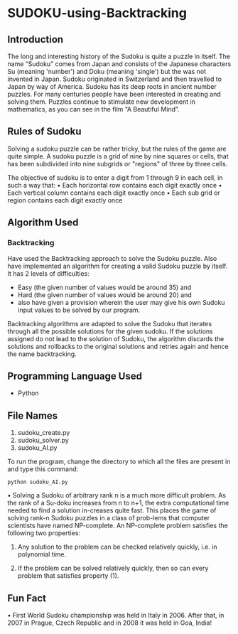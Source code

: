 # SUDOKU-using-Backtracking

## Introduction

The long and interesting history of the Sudoku is quite a puzzle in itself. The name “Sudoku” comes from Japan and consists of the Japanese characters Su (meaning 'number') and Doku (meaning 'single') but the was not invented in Japan. Sudoku originated in Switzerland and then travelled to Japan by way of America. Sudoku has its deep roots in ancient number puzzles. For many centuries people have been interested in creating and solving them. Puzzles continue to stimulate new development in mathematics, as you can see in the film “A Beautiful Mind”.


## Rules of Sudoku

Solving a sudoku puzzle can be rather tricky, but the rules of the game are quite simple. A sudoku puzzle is a grid of nine by nine squares or cells, that has been subdivided into nine subgrids or "regions" of three by three cells.

The objective of sudoku is to enter a digit from 1 through 9 in each cell, in such a way that:
•	Each horizontal row contains each digit exactly once
•	Each vertical column contains each digit exactly once
•	Each sub grid or region contains each digit exactly once

## Algorithm Used

### Backtracking

Have used the Backtracking approach to solve the Sudoku puzzle. Also have implemented an algorithm for creating a valid Sudoku puzzle by itself. It has 2 levels of difficulties: 
*	Easy (the given number of values would be around 35) and 
*	Hard (the given number of values would be around 20) and 
*	also have given a provision wherein the user may give his own Sudoku input values to be solved by our program.

Backtracking algorithms are adapted to solve the Sudoku that iterates through all the possible solutions for the given sudoku. If the solutions assigned do not lead to the solution of Sudoku, the algorithm discards the solutions and rollbacks to the original solutions and retries again and hence the name backtracking. 



## Programming Language Used
* Python

## File Names
1.	sudoku_create.py
2.	sudoku_solver.py
3.	sudoku_AI.py

To run the program, change the directory to which all the files are present in and type this command: 
	
	python sudoku_AI.py


•	Solving a Sudoku of arbitrary rank n is a much more difficult problem. As the rank of a Su-doku increases from n to n+1, the extra computational time needed to find a solution in-creases quite fast. This places the game of solving rank-n Sudoku puzzles in a class of prob-lems that computer scientists have named NP-complete. An NP-complete problem satisfies the following two properties:

1.	Any solution to the problem can be checked relatively quickly, i.e. in polynomial time.

2.	If the problem can be solved relatively quickly, then so can every problem that satisfies property (1).

## Fun Fact

•	First World Sudoku championship was held in Italy in 2006. After that, in 2007 in Prague, Czech Republic and in 2008 it was held in Goa, India!

